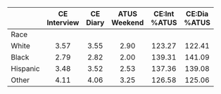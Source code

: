 
|                      | CE<br>Interview |  CE<br>Diary | ATUS<br>Weekend | CE:Int<br>%ATUS | CE:Dia<br>%ATUS |
| -------------------- | :----------: | :----------: | :----------: | :----------: | :----------: |
| Race                 |              |              |              |              |              |
| White                |         3.57 |         3.55 |         2.90 |       123.27 |       122.41 |
| Black                |         2.79 |         2.82 |         2.00 |       139.31 |       141.09 |
| Hispanic             |         3.48 |         3.52 |         2.53 |       137.36 |       139.08 |
| Other                |         4.11 |         4.06 |         3.25 |       126.58 |       125.06 |


